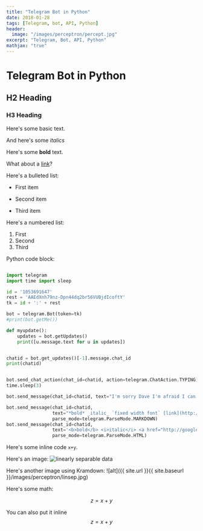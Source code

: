 ```yaml
---
title: "Telegram Bot in Python"
date: 2018-01-28
tags: [Telegram, bot, API, Python]
header:
  image: "/images/perceptron/percept.jpg"
excerpt: "Telegram, Bot, API, Python"
mathjax: "true"
---
```


# Telegram Bot in Python

## H2 Heading

### H3 Heading

Here's some basic text.

And here's some *italics*

Here's some **bold** text.

What about a [link](https://github.com/andreabonacin)?

Here's a bulleted list:
* First item
+ Second item
- Third item

Here's a numbered list:
1. First
2. Second
3. Third

Python code block:
```python

import telegram
import time import sleep

id = '1053691647'
rest = 'AAEdXnh79nz-Dpn44dq2br56VUBjdIcoftY'
tk = id + ':' + rest

bot = telegram.Bot(token=tk)
#print(bot.getMe())

def myupdate():
    updates = bot.getUpdates()
    print([u.message.text for u in updates])


chatid = bot.get_updates()[-1].message.chat_id
print(chatid)


bot.send_chat_action(chat_id=chatid, action=telegram.ChatAction.TYPING)
time.sleep(3)

bot.send_message(chat_id=chatid, text="I'm sorry Dave I'm afraid I can't do that.")

bot.send_message(chat_id=chatid, 
                 text="*bold* _italic_ `fixed width font` [link](http://google.com).", 
                 parse_mode=telegram.ParseMode.MARKDOWN)
bot.send_message(chat_id=chatid, 
                 text='<b>bold</b> <i>italic</i> <a href="http://google.com">link</a>.', 
                 parse_mode=telegram.ParseMode.HTML)
```



Here's some inline code `x+y`.

Here's an image:
<img src="{{ site.url }}{{ site.baseurl }}/images/perceptron/linsep.jpg" alt="linearly separable data">

Here's another image using Kramdown:
![alt]({{ site.url }}{{ site.baseurl }}/images/perceptron/linsep.jpg)

Here's some math:

$$z=x+y$$

You can also put it inline $$z=x+y$$
